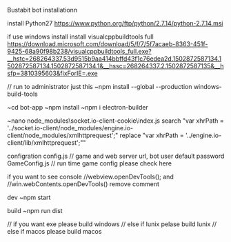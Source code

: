 Bustabit bot installationn

install Python27
https://www.python.org/ftp/python/2.7.14/python-2.7.14.msi


if use windows install 
install visualcppbuildtools full
https://download.microsoft.com/download/5/f/7/5f7acaeb-8363-451f-9425-68a90f98b238/visualcppbuildtools_full.exe?__hstc=268264337.53d9515b9aa414bbffd43f1c76edea2d.1502872587134.1502872587134.1502872587134.1&__hssc=268264337.2.1502872587135&__hsfp=3810395603&fixForIE=.exe


// run to administrator  just this
~npm install --global --production windows-build-tools

~cd bot-app
~npm install
~npm i electron-builder

~nano node_modules\socket.io-client-cookie\index.js
search "var xhrPath = '../socket.io-client/node_modules/engine.io-client/node_modules/xmlhttprequest';"
replace "var xhrPath = '../engine.io-client/lib/xmlhttprequest';""



configration 
config.js //  game and web server url, bot user default password 
GameConfig.js // run time game config   please check here 


if you want to see console   //webview.openDevTools(); and //win.webContents.openDevTools() remove  comment 



dev 
~npm start

build 
~npm run dist

// if you want exe  please build windows 
// else if lunix pelase build lunix 
// else if macos please build macos 